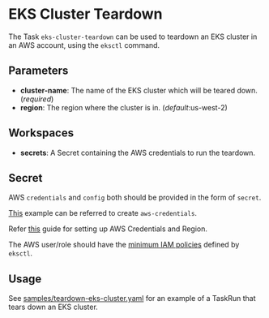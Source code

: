 # EKS Cluster Teardown

The Task `eks-cluster-teardown` can be used to teardown an EKS cluster in an AWS account, using the `eksctl` command.

## Parameters

* **cluster-name**: The name of the EKS cluster which will be teared down. (_required_)
* **region**: The region where the cluster is in. (_default_:us-west-2)

## Workspaces

* **secrets**: A Secret containing the AWS credentials to run the teardown.

## Secret

AWS `credentials` and `config` both should be provided in the form of `secret`.

[This](https://github.com/tektoncd/catalog/tree/main/task/eks-cluster-teardown/0.1/samples/secret.yaml) example can be referred to create `aws-credentials`.

Refer [this](https://docs.aws.amazon.com/sdk-for-java/v1/developer-guide/setup-credentials.html) guide for setting up AWS Credentials and Region.

The AWS user/role should have the [minimum IAM policies](https://eksctl.io/usage/minimum-iam-policies/) defined by `eksctl`.

## Usage

See [samples/teardown-eks-cluster.yaml](https://github.com/tektoncd/catalog/tree/main/task/eks-cluster-teardown/0.1/samples/teardown-eks-cluster.yaml) for an example of a TaskRun that tears down an EKS cluster.
